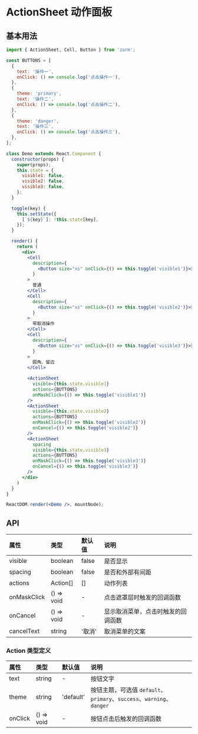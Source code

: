 # ActionSheet 动作面板



## 基本用法
```jsx
import { ActionSheet, Cell, Button } from 'zarm';

const BUTTONS = [
  {
    text: '操作一',
    onClick: () => console.log('点击操作一'),
  },
  {
    theme: 'primary',
    text: '操作二',
    onClick: () => console.log('点击操作二'),
  },
  {
    theme: 'danger',
    text: '操作三',
    onClick: () => console.log('点击操作三'),
  },
];

class Demo extends React.Component {
  constructor(props) {
    super(props);
    this.state = {
      visible1: false,
      visible2: false,
      visible3: false,
    };
  }

  toggle(key) {
    this.setState({
      [`${key}`]: !this.state[key],
    });
  }

  render() {
    return (
      <div>
        <Cell
          description={
            <Button size="xs" onClick={() => this.toggle('visible1')}>开启</Button>
          }
        >
          普通
        </Cell>
        <Cell
          description={
            <Button size="xs" onClick={() => this.toggle('visible2')}>开启</Button>
          }
        >
          带取消操作
        </Cell>
        <Cell
          description={
            <Button size="xs" onClick={() => this.toggle('visible3')}>开启</Button>
          }
        >
          圆角、留边
        </Cell>

        <ActionSheet
          visible={this.state.visible1}
          actions={BUTTONS}
          onMaskClick={() => this.toggle('visible1')}
        />
        <ActionSheet
          visible={this.state.visible2}
          actions={BUTTONS}
          onMaskClick={() => this.toggle('visible2')}
          onCancel={() => this.toggle('visible2')}
        />
        <ActionSheet
          spacing
          visible={this.state.visible3}
          actions={BUTTONS}
          onMaskClick={() => this.toggle('visible3')}
          onCancel={() => this.toggle('visible3')}
        />
      </div>
    )
  }
}

ReactDOM.render(<Demo />, mountNode);
```


## API

| 属性 | 类型 | 默认值 | 说明 |
| :--- | :--- | :--- | :--- |
| visible | boolean | false | 是否显示 |
| spacing | boolean | false | 是否和外部有间距 |
| actions | Action[] | [] | 动作列表 |
| onMaskClick | () => void | - | 点击遮罩层时触发的回调函数 |
| onCancel | () => void | - | 显示取消菜单，点击时触发的回调函数 |
| cancelText | string | '取消' | 取消菜单的文案 |

### Action 类型定义
| 属性 | 类型 | 默认值 | 说明 |
| :--- | :--- | :--- | :--- |
| text | string | - | 按钮文字 |
| theme | string | 'default' | 按钮主题，可选值 `default`、`primary`、`success`、`warning`、`danger`
| onClick | () => void | - | 按钮点击后触发的回调函数 |